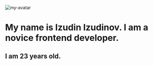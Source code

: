 ![my-avatar](https://avatars.githubusercontent.com/u/111193592?s=400&u=33c0b08bf0c0acc5900f62ced8ed74af8419bb73&v=4)

# My name is Izudin Izudinov. I am a novice frontend developer.

## I am 23 years old.